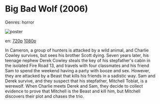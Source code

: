 # Big Bad Wolf (2006)

Genres: horror

![poster](http://image.tmdb.org/t/p/w500/bSHChrJZgLdo0HhFuM8mjKu0pR9.jpg)

en:
  [720p](magnet:?xt=urn:btih:BD6C8B7324069A5EB7872A87A7CDC069739A1B4F&tr=udp://glotorrents.pw:6969/announce&tr=udp://tracker.opentrackr.org:1337/announce&tr=udp://torrent.gresille.org:80/announce&tr=udp://tracker.openbittorrent.com:80&tr=udp://tracker.coppersurfer.tk:6969&tr=udp://tracker.leechers-paradise.org:6969&tr=udp://p4p.arenabg.ch:1337&tr=udp://tracker.internetwarriors.net:1337)
  [1080p](magnet:?xt=urn:btih:04F3D254ACBF5CF985871359E808A93665BEC50B&tr=udp://glotorrents.pw:6969/announce&tr=udp://tracker.opentrackr.org:1337/announce&tr=udp://torrent.gresille.org:80/announce&tr=udp://tracker.openbittorrent.com:80&tr=udp://tracker.coppersurfer.tk:6969&tr=udp://tracker.leechers-paradise.org:6969&tr=udp://p4p.arenabg.ch:1337&tr=udp://tracker.internetwarriors.net:1337)
  


In Cameron, a group of hunters is attacked by a wild animal, and Charlie Cowley survives, but sees his brother Scott dying. Seven years later, his teenage nephew Derek Cowley steals the key of his stepfather's cabin in the isolated Fire Road 13, and travels with four classmates and his friend Sam to spend the weekend having a party with booze and sex. However, they are attacked by a Beast that kills his friends in a sadistic way. Sam and Derek survive, and they suspect that his stepfather, Mitchell Toblat, is a werewolf. When Charlie meets Derek and Sam, they decide to collect evidence to prove that Mitchell is the Beast and kill him, but Mitchell discovers their plot and chases the trio.